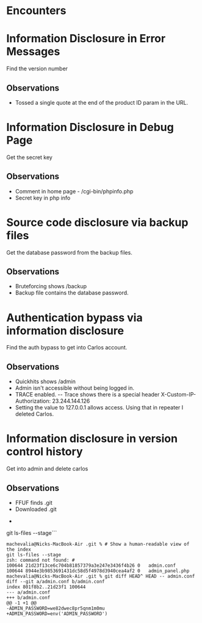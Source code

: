 # Encounters

# Information Disclosure in Error Messages
Find the version number
## Observations
- Tossed a single quote at the end of the product ID param in the URL. 

# Information Disclosure in Debug Page
Get the secret key
## Observations
- Comment in home page - /cgi-bin/phpinfo.php
- Secret key in php info

# Source code disclosure via backup files
Get the database password from the backup files. 
## Observations
- Bruteforcing shows /backup
- Backup file contains the database password. 

# Authentication bypass via information disclosure
Find the auth bypass to get into Carlos account. 
## Observations
- Quickhits shows /admin
- Admin isn't accessible without being logged in. 
- TRACE enabled. 
-- Trace shows there is a special header X-Custom-IP-Authorization: 23.244.144.126
- Setting the value to 127.0.0.1 allows access. Using that in repeater I deleted Carlos. 

# Information disclosure in version control history
Get into admin and delete carlos
## Observations
- FFUF finds .git
- Downloaded .git
- ```# Show a human-readable view of the index
git ls-files --stage```

```
machevalia@Nicks-MacBook-Air .git % # Show a human-readable view of the index
git ls-files --stage
zsh: command not found: #
100644 21d23f13ce6c704b81857379a3e247e3436f4b26 0	admin.conf
100644 8944e3b9853691431dc58d5f4978d3940cea4af2 0	admin_panel.php
machevalia@Nicks-MacBook-Air .git % git diff HEAD^ HEAD -- admin.conf      
diff --git a/admin.conf b/admin.conf
index 801f8b2..21d23f1 100644
--- a/admin.conf
+++ b/admin.conf
@@ -1 +1 @@
-ADMIN_PASSWORD=we82dwec8pr5qnm1m0mu
+ADMIN_PASSWORD=env('ADMIN_PASSWORD')
```

